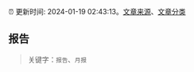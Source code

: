 :alarm_clock: 更新时间: 2024-01-19 02:43:13。[文章来源](/README.md)、[文章分类](/TAGS.md)

## 报告


> 关键字：`报告`、`月报`



